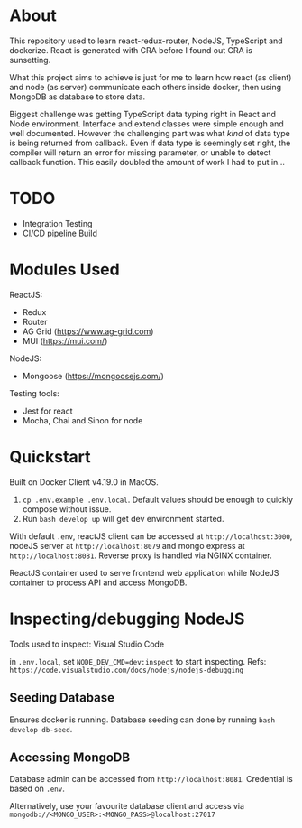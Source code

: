 
# About

This repository used to learn react-redux-router, NodeJS, TypeScript and dockerize. React is generated with CRA before I found out CRA is sunsetting.

What this project aims to achieve is just for me to learn how react (as client) and node (as server) communicate each others inside docker, then using MongoDB as database to store data.

Biggest challenge was getting TypeScript data typing right in React and Node environment. Interface and extend classes were simple enough and well documented. However the challenging part was what *kind* of data type is being returned from callback. Even if data type is seemingly set right, the compiler will return an error for missing parameter, or unable to detect callback function. This easily doubled the amount of work I had to put in...

# TODO

- Integration Testing
- CI/CD pipeline Build

# Modules Used

ReactJS:
- Redux
- Router
- AG Grid (https://www.ag-grid.com)
- MUI (https://mui.com/)

NodeJS:
- Mongoose (https://mongoosejs.com/)

Testing tools:
- Jest for react
- Mocha, Chai and Sinon for node

# Quickstart

Built on Docker Client v4.19.0 in MacOS.

1. `cp .env.example .env.local`. Default values should be enough to quickly compose without issue.
2. Run `bash develop up` will get dev environment started.

With default `.env`, reactJS client can be accessed at `http://localhost:3000`, nodeJS server at `http://localhost:8079` and mongo express at `http://localhost:8081`. Reverse proxy is handled via NGINX container.

ReactJS container used to serve frontend web application while NodeJS container to process API and access MongoDB.

# Inspecting/debugging NodeJS

Tools used to inspect: Visual Studio Code

in `.env.local`, set `NODE_DEV_CMD=dev:inspect` to start inspecting. Refs: `https://code.visualstudio.com/docs/nodejs/nodejs-debugging`

## Seeding Database 

Ensures docker is running. Database seeding can done by running `bash develop db-seed`.

## Accessing MongoDB

Database admin can be accessed from `http://localhost:8081`. Credential is based on `.env`.

Alternatively, use your favourite database client and access via `mongodb://<MONGO_USER>:<MONGO_PASS>@localhost:27017`